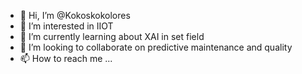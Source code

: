 - 👋 Hi, I’m @Kokoskokolores
- 👀 I’m interested in IIOT
- 🌱 I’m currently learning about XAI in set field
- 💞️ I’m looking to collaborate on predictive maintenance and quality
- 📫 How to reach me ...

<!---
Kokoskokolores/Kokoskokolores is a ✨ special ✨ repository because its `README.md` (this file) appears on your GitHub profile.
You can click the Preview link to take a look at your changes.
--->
